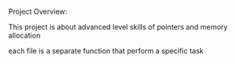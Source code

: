 Project Overview:

This project is about advanced level skills of pointers and memory allocation

each file is a separate function that perform a specific task
